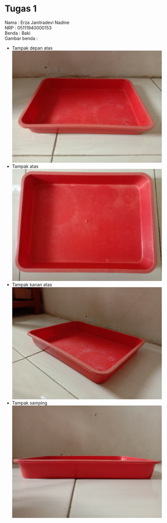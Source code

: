 # Tugas 1

Nama : Erza Janitradevi Nadine <br>
NRP : 05111940000153 <br>
Benda : Baki<br>
Gambar benda :<br>
* Tampak depan atas 
  ![alt text](https://github.com/cg2021b/tugas-1-erzajanitra/blob/5ba2a3b8466d50b4d367d5187fd690097b957504/images/depan%20atas.jpg)
* Tampak atas
   ![alt text](https://github.com/cg2021b/tugas-1-erzajanitra/blob/5ba2a3b8466d50b4d367d5187fd690097b957504/images/atas.jpg)
* Tampak kanan atas
    ![alt text](https://github.com/cg2021b/tugas-1-erzajanitra/blob/5ba2a3b8466d50b4d367d5187fd690097b957504/images/kanan%20atas.jpg)
* Tampak samping 
  ![alt text](https://github.com/cg2021b/tugas-1-erzajanitra/blob/5ba2a3b8466d50b4d367d5187fd690097b957504/images/samping.jpg)
